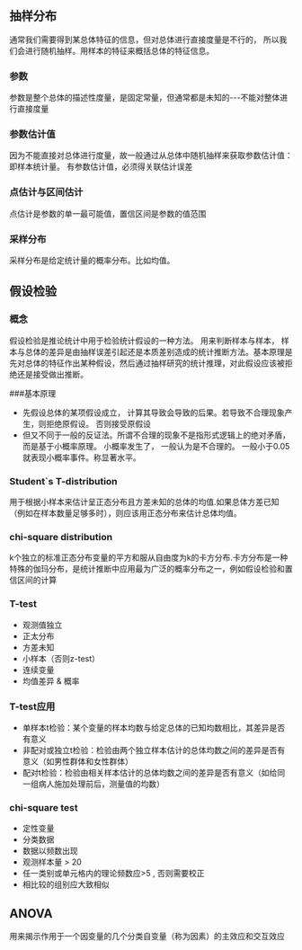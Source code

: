 ## 抽样分布
通常我们需要得到某总体特征的信息，但对总体进行直接度量是不行的， 所以我们会进行随机抽样。用样本的特征来概括总体的特征信息。
### 参数
参数是整个总体的描述性度量，是固定常量，但通常都是未知的---不能对整体进行直接度量
### 参数估计值
因为不能直接对总体进行度量，故一般通过从总体中随机抽样来获取参数估计值：即样本统计量。 有参数估计值，必须得关联估计误差
### 点估计与区间估计
点估计是参数的单一最可能值，置信区间是参数的值范围
### 采样分布
采样分布是给定统计量的概率分布。比如均值。

## 假设检验
### 概念
假设检验是推论统计中用于检验统计假设的一种方法。 用来判断样本与样本， 样本与总体的差异是由抽样误差引起还是本质差别造成的统计推断方法。基本原理是先对总体的特征作出某种假设，然后通过抽样研究的统计推理，对此假设应该被拒绝还是接受做出推断。

###基本原理
- 先假设总体的某项假设成立， 计算其导致会导致的后果。若导致不合理现象产生，则拒绝原假设。 否则接受原假设
- 但又不同于一般的反证法。所谓不合理的现象不是指形式逻辑上的绝对矛盾， 而是基于小概率原理。 小概率发生了， 一般认为是不合理的。 一般小于0.05就表现小概率事件。称显著水平。

### Student`s T-distribution
用于根据小样本来估计呈正态分布且方差未知的总体的均值.如果总体方差已知（例如在样本数量足够多时），则应该用正态分布来估计总体均值。

### chi-square distribution
k个独立的标准正态分布变量的平方和服从自由度为k的卡方分布.卡方分布是一种特殊的伽玛分布，是统计推断中应用最为广泛的概率分布之一，例如假设检验和置信区间的计算

### T-test
- 观测值独立
- 正太分布
- 方差未知
- 小样本（否则z-test）
- 连续变量
- 均值差异 & 概率  
### T-test应用
- 单样本t检验：某个变量的样本均数与给定总体的已知均数相比，其差异是否有意义  
- 非配对或独立t检验：检验由两个独立样本估计的总体均数之间的差异是否有意义（如男性群体和女性群体）
- 配对t检验：检验由相关样本估计的总体均数之间的差异是否有意义（如给同一组病人施加处理前后，测量值的均数）
### chi-square test
- 定性变量
- 分类数据
- 数据以频数出现
- 观测样本量 > 20
- 任一类别或单元格内的理论频数应>5 , 否则需要校正
- 相比较的组别应大致相似
## ANOVA
用来揭示作用于一个因变量的几个分类自变量（称为因素）的主效应和交互效应


